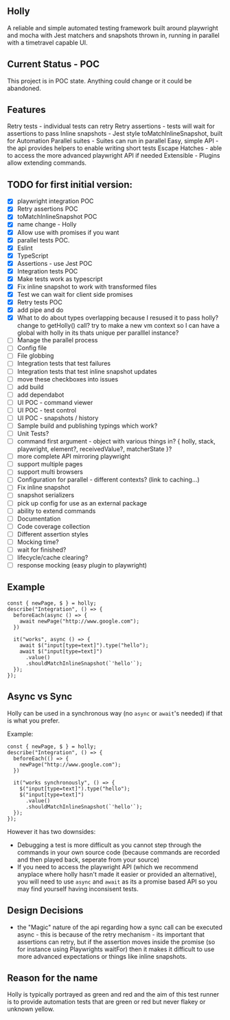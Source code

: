 ## Holly

A reliable and simple automated testing framework built around playwright and mocha with Jest matchers and snapshots thrown in, running in parallel with a timetravel capable UI.

## Current Status - POC

This project is in POC state. Anything could change or it could be abandoned.

## Features

Retry tests - individual tests can retry
Retry assertions - tests will wait for assertions to pass
Inline snapshots - Jest style toMatchInlineSnapshot, built for Automation
Parallel suites - Suites can run in parallel
Easy, simple API - the api provides helpers to enable writing short tests
Escape Hatches - able to access the more advanced playwright API if needed
Extensible - Plugins allow extending commands.

## TODO for first initial version:

- [x] playwright integration POC
- [x] Retry assertions POC
- [x] toMatchInlineSnapshot POC
- [x] name change - Holly
- [x] Allow use with promises if you want
- [x] parallel tests POC.
- [x] Eslint
- [x] TypeScript
- [x] Assertions - use Jest POC
- [x] Integration tests POC
- [x] Make tests work as typescript
- [x] Fix inline snapshot to work with transformed files
- [x] Test we can wait for client side promises
- [x] Retry tests POC
- [x] add pipe and do
- [x] What to do about types overlapping because I resused it to pass holly? change to getHolly() call? try to make a new vm context so I can have a global with holly in its thats unique per paralllel instance?
- [ ] Manage the parallel process
- [ ] Config file
- [ ] File globbing
- [ ] Integration tests that test failures
- [ ] Integration tests that test inline snapshot updates
- [ ] move these checkboxes into issues
- [ ] add build
- [ ] add dependabot
- [ ] UI POC - command viewer
- [ ] UI POC - test control
- [ ] UI POC - snapshots / history
- [ ] Sample build and publishing typings which work?
- [ ] Unit Tests?
- [ ] command first argument - object with various things in? { holly, stack, playwright, element?, receivedValue?, matcherState }?
- [ ] more complete API mirroring playwright
- [ ] support multiple pages
- [ ] support multi browsers
- [ ] Configuration for parallel - different contexts? (link to caching...)
- [ ] Fix inline snapshot
- [ ] snapshot serializers
- [ ] pick up config for use as an external package
- [ ] ability to extend commands
- [ ] Documentation
- [ ] Code coverage collection
- [ ] Different assertion styles
- [ ] Mocking time?
- [ ] wait for finished?
- [ ] lifecycle/cache clearing?
- [ ] response mocking (easy plugin to playwright)

## Example

```
const { newPage, $ } = holly;
describe("Integration", () => {
  beforeEach(async () => {
    await newPage("http://www.google.com");
  })

  it("works", async () => {
    await $("input[type=text]").type("hello");
    await $("input[type=text]")
      .value()
      .shouldMatchInlineSnapshot(`'hello'`);
  });
});
```

## Async vs Sync

Holly can be used in a synchronous way (no `async` or `await`'s needed) if that is what you prefer.

Example:

```
const { newPage, $ } = holly;
describe("Integration", () => {
  beforeEach(() => {
    newPage("http://www.google.com");
  })

  it("works synchronously", () => {
    $("input[type=text]").type("hello");
    $("input[type=text]")
      .value()
      .shouldMatchInlineSnapshot(`'hello'`);
  });
});
```

However it has two downsides:

- Debugging a test is more difficult as you cannot step through the commands in your own source code (because commands are recorded and then played back, seperate from your source)
- If you need to access the playwright API (which we recommend anyplace where holly hasn't made it easier or provided an alternative), you will need to use `async` and `await` as its a promise based API so you may find yourself having inconsisent tests.

## Design Decisions

- the "Magic" nature of the api regarding how a sync call can be executed async - this is because of the retry mechanism - its important that assertions can retry, but if the assertion moves inside the promise (so for instance using Playwrights waitFor) then it makes it difficult to use more advanced expectations or things like inline snapshots.

## Reason for the name

Holly is typically portrayed as green and red and the aim of this test runner is to provide automation tests that are green or red but never flakey or unknown yellow.
